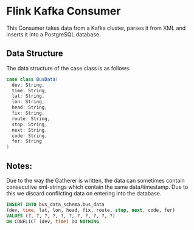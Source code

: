 # Flink Kafka Consumer

This Consumer takes data from a Kafka cluster, parses it from XML and inserts it into a PostgreSQL database.

## Data Structure

The data structure of the case class is as follows:

```scala
case class BusData(
  dev: String,
  time: String,
  lat: String,
  lon: String,
  head: String,
  fix: String,
  route: String,
  stop: String,
  next: String,
  code: String,
  fer: String
)
```

## Notes:

Due to the way the Gatherer is written, the data can sometimes contain consecutive xml-strings which contain the same data/timestamp. Due to this we discard conflicting data on entering into the database.

```sql
INSERT INTO bus_data_schema.bus_data
(dev, time, lat, lon, head, fix, route, stop, next, code, fer)
VALUES (?, ?, ?, ?, ?, ?, ?, ?, ?, ?, ?)
ON CONFLICT (dev, time) DO NOTHING
```